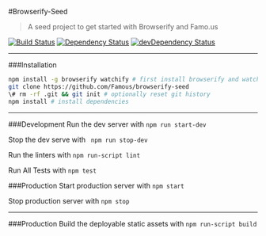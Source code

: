 #Browserify-Seed
> A seed project to get started with Browserify and Famo.us

[![Build Status](https://travis-ci.org/Famous/browserify-seed.svg?branch=master)](https://travis-ci.org/Famous/browserify-seed)  [![Dependency Status](https://david-dm.org/famous/browserify-seed.svg)](https://david-dm.org/famous/browserify-seed) [![devDependency Status](https://david-dm.org/famous/browserify-seed/dev-status.svg)](https://david-dm.org/famous/browserify-seed#info=devDependencies)

---

###Installation

```bash
npm install -g browserify watchify # first install browserify and watchify
git clone https://github.com/Famous/browserify-seed
\# rm -rf .git && git init # optionally reset git history
npm install # install dependencies
```

---

###Development
Run the dev server with ```npm run start-dev```

Stop the dev serve with  ``` npm run stop-dev```

Run the linters with ```npm run-script lint```

Run All Tests with ```npm test```

###Production
Start production server with ```npm start```

Stop production server with ```npm stop```

---

###Production
Build the deployable static assets with ```npm run-script build```
